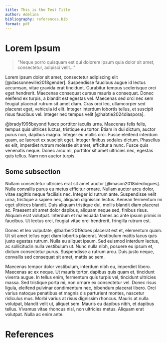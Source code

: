 ```yaml
---
title: This is the Test Title
author: Adelina
bibliography: references.bib
format: pdf
---
```


# Lorem Ipsum

> "Neque porro quisquam est qui dolorem ipsum quia dolor sit amet, consectetur, adipisci velit..."

Lorem ipsum dolor sit amet, consectetur adipiscing elit [@dassonneville2018gender]. Suspendisse faucibus augue id lectus accumsan, vitae gravida erat tincidunt. Curabitur tempus scelerisque orci eget hendrerit. Maecenas consequat cursus mauris a consequat. Donec eleifend ex turpis, a blandit est egestas vel. Maecenas sed orci nec sem feugiat placerat rutrum sit amet diam. Cras orci leo, ullamcorper sed placerat eget, vehicula id elit. Integer interdum lobortis tellus, et suscipit risus faucibus vel. Integer nec tempus velit [@habtie2024diaspora].

@brady1995beyond fusce porttitor iaculis urna. Maecenas felis felis, tempus quis ultrices luctus, tristique eu tortor. Etiam in dui dictum, auctor purus non, dapibus magna. Integer eu mollis orci. Fusce eleifend interdum quam, ac laoreet ex suscipit eget. Integer finibus sodales dictum. Phasellus ex elit, imperdiet rutrum molestie sit amet, efficitur a nunc. Fusce quis venenatis neque. Donec arcu mi, porttitor sit amet ultricies nec, egestas quis tellus. Nam non auctor turpis.

## Some subsection

Nullam consectetur ultricies erat sit amet auctor [@mason2018ideologues]. Nulla convallis purus eu metus efficitur ornare. Nullam auctor arcu dolor, vitae sagittis neque facilisis nec. Integer id rutrum ante. Suspendisse velit urna, tristique a sapien nec, aliquam dignissim lectus. Aenean fermentum mi eget ultrices blandit. Duis aliquam tristique dui, mollis blandit diam placerat ac. Praesent sit amet dolor dapibus, aliquam neque sed, finibus risus. Aliquam erat volutpat. Interdum et malesuada fames ac ante ipsum primis in faucibus. Ut lectus orci, feugiat vitae orci hendrerit, fringilla rutrum est.

Donec et leo vulputate, @barber2019does placerat est et, elementum quam. Ut sit amet tellus eget diam lobortis placerat. Vestibulum mattis lacus quis justo egestas rutrum. Nulla eu aliquet ipsum. Sed euismod interdum lectus, ac sollicitudin nulla vestibulum ut. Nunc nulla nibh, posuere eu ipsum et, dictum consectetur purus. Suspendisse a rutrum arcu. Duis justo neque, convallis sed consequat sit amet, mattis ac sem.

Maecenas tempor dolor vestibulum, interdum nibh eu, imperdiet libero. Maecenas ac ex neque. Ut mauris tortor, dapibus quis quam et, tincidunt viverra augue. In tellus enim, fermentum quis turpis vel, tincidunt ultricies massa. Sed tristique porta mi, non ornare ex consectetur vel. Donec risus ligula, eleifend pulvinar condimentum nec, bibendum placerat libero. Orci varius natoque penatibus et magnis dis parturient montes, nascetur ridiculus mus. Morbi varius at risus dignissim rhoncus. Mauris at nulla volutpat, blandit velit ut, aliquet sem. Mauris eu dapibus nibh, et dapibus tellus. Vivamus vitae rhoncus nisl, non ultricies metus. Aliquam erat volutpat. Nulla ac enim ante.

# References

